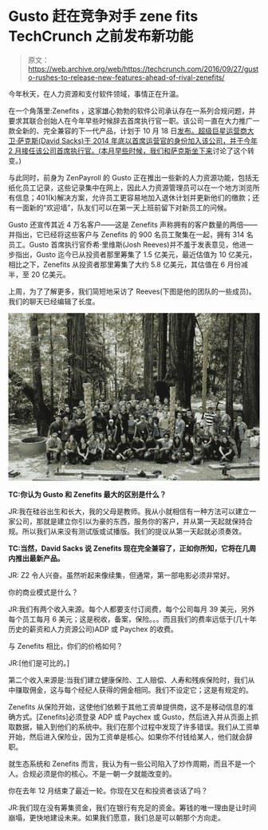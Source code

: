 # Gusto 赶在竞争对手 zene fits TechCrunch 之前发布新功能

> 原文：<https://web.archive.org/web/https://techcrunch.com/2016/09/27/gusto-rushes-to-release-new-features-ahead-of-rival-zenefits/>

今年秋天，在人力资源和支付软件领域，事情正在升温。

在一个角落里:Zenefits ，这家雄心勃勃的软件公司承认存在一系列合规问题，并要求其联合创始人在今年早些时候辞去首席执行官一职。该公司一直在大力推广一款全新的、完全兼容的下一代产品，计划于 10 月 18 日[发布。超级巨星运营商大卫·萨克斯(David Sacks)于 2014 年底以首席运营官的身份加入该公司，并于今年 2 月接任该公司首席执行官。(本月早些时候，我们](https://web.archive.org/web/20221208064917/https://www.zenefits.com/z2/)[和萨克斯坐下来](https://web.archive.org/web/20221208064917/https://twitter.com/TechCrunch/status/775813242375417856)讨论了这个转变。)

与此同时，前身为 ZenPayroll 的 Gusto 正在推出一些新的人力资源功能，包括无纸化员工记录，这些记录集中在网上，因此人力资源管理员可以在一个地方浏览所有信息；401(k)解决方案，允许员工更容易地加入退休计划并更新他们的缴款；还有一面新的“欢迎墙”，队友们可以在第一天上班前留下对新员工的问候。

Gusto 还宣传其近 4 万名客户——这是 Zenefits 声称拥有的客户数量的两倍——并指出，它已经将这些客户与 Zenefits 的 900 名员工聚集在一起，拥有 314 名员工。Gusto 首席执行官乔希·里维斯(Josh Reeves)并不羞于发表意见，他进一步指出，Gusto 迄今已从投资者那里筹集了 1.5 亿美元，最近估值为 10 亿美元，相比之下，Zenefits 从投资者那里筹集了大约 5.8 亿美元，其估值在 6 月份减半，至 20 亿美元。

上周，为了了解更多，我们简短地采访了 Reeves(下图是他的团队的一些成员)。我们的聊天已经编辑了长度。

![gustaway](img/47ca5321613540988a86649b8fe6849b.png)

**TC:你认为 Gusto 和 Zenefits 最大的区别是什么？**

JR:我在硅谷出生和长大，我的父母是教师。我从小就相信有一种方法可以建立一家公司，那就是建立你引以为豪的东西，服务你的客户，并从第一天起就保持合规。所以我们从来没有测试版或试播版。我们的提议从第一天起就必须奏效。

**TC:当然，David Sacks 说 Zenefits 现在完全兼容了，正如你所知，它将在几周内推出最新产品。**

JR: Z2 令人兴奋。虽然听起来像续集，但通常，第一部电影必须非常好。

你的商业模式是什么？

JR:我们有两个收入来源。每个人都要支付订阅费，每个公司每月 39 美元，另外每个员工每月 6 美元；这是税收，备案，保险。。。而且我们的费率远低于(几十年历史的薪资和人力资源公司)ADP 或 Paychex 的收费。

与 Zenefits 相比，你们的价格如何？


JR:[他们是可比的。]

第二个收入来源是:当我们建立健康保险、工人赔偿、人寿和残疾保险时，我们从中赚取佣金，这与每个经纪人获得的佣金相同。我们不设定它；这是有规定的。

Zenefits 从保险开始，这使他们依赖于其他工资单提供商，这不是移动信息的准确方式。[Zenefits]必须登录 ADP 或 Paychex 或 Gusto，然后进入并从页面上抓取数据，输入到他们的系统中。我们在那个过程中发现了许多错误。我们从工资单开始，然后进入保险业，因为工资单是核心。如果你不付钱给某人，他们就会辞职。

就生态系统和 Zenefits 而言，我认为有一些公司陷入了炒作周期，而且不是一个人。合规必须是你的核心。不是一朝一夕就能改变的。

你在去年 12 月结束了最近一轮。你现在又在和投资者谈话了吗？

JR:我们现在没有筹集资金，我们在银行有充足的资金。筹钱的唯一理由是让时间崩塌，更快地建设未来。如果我们愿意，我们总是可以朝那个方向走。